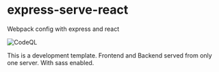 # express-serve-react
Webpack config with express and react

![CodeQL](https://github.com/ulisses-cruz/express-serve-react/workflows/CodeQL/badge.svg)

This is a development template.
Frontend and Backend served from only one server.
With sass enabled.
